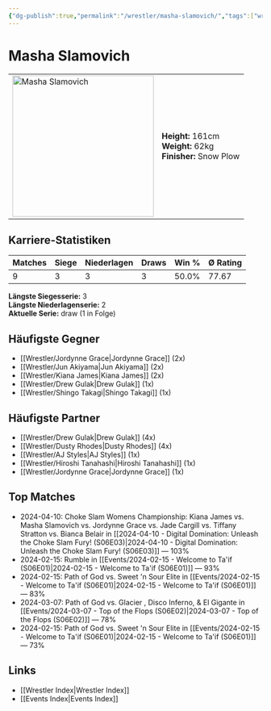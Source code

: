 ```yaml
---
{"dg-publish":true,"permalink":"/wrestler/masha-slamovich/","tags":["wrestler"],"noteIcon":"","created":"2025-08-11T09:33:20.103+02:00"}
---
```



# Masha Slamovich

<table>
<tr>
<td><img src="Masha Slamovich.png" width="280" alt="Masha Slamovich"></td>
<td>
<b>Height:</b> 161cm<br>
<b>Weight:</b> 62kg<br>
<b>Finisher:</b> Snow Plow<br>
</td>
</tr>
</table>

## Karriere-Statistiken

| Matches | Siege | Niederlagen | Draws | Win % | Ø Rating |
|---------|-------|-------------|-------|-------|-----------|
| 9 | 3 | 3 | 3 | 50.0% | 77.67 |

**Längste Siegesserie:** 3<br>**Längste Niederlagenserie:** 2<br>**Aktuelle Serie:** draw (1 in Folge)


## Häufigste Gegner
- [[Wrestler/Jordynne Grace\|Jordynne Grace]] (2x)
- [[Wrestler/Jun Akiyama\|Jun Akiyama]] (2x)
- [[Wrestler/Kiana James\|Kiana James]] (2x)
- [[Wrestler/Drew Gulak\|Drew Gulak]] (1x)
- [[Wrestler/Shingo Takagi\|Shingo Takagi]] (1x)

## Häufigste Partner
- [[Wrestler/Drew Gulak\|Drew Gulak]] (4x)
- [[Wrestler/Dusty Rhodes\|Dusty Rhodes]] (4x)
- [[Wrestler/AJ Styles\|AJ Styles]] (1x)
- [[Wrestler/Hiroshi Tanahashi\|Hiroshi Tanahashi]] (1x)
- [[Wrestler/Jordynne Grace\|Jordynne Grace]] (1x)

## Top Matches
- 2024-04-10: Choke Slam Womens Championship: Kiana James vs. Masha Slamovich vs. Jordynne Grace vs. Jade Cargill vs. Tiffany Stratton vs. Bianca Belair in [[2024-04-10 - Digital Domination: Unleash the Choke Slam Fury! (S06E03)\|2024-04-10 - Digital Domination: Unleash the Choke Slam Fury! (S06E03)]] — 103%
- 2024-02-15: Rumble in [[Events/2024-02-15 - Welcome to Ta'if (S06E01)\|2024-02-15 - Welcome to Ta'if (S06E01)]] — 93%
- 2024-02-15: Path of God vs. Sweet 'n Sour Elite in [[Events/2024-02-15 - Welcome to Ta'if (S06E01)\|2024-02-15 - Welcome to Ta'if (S06E01)]] — 83%
- 2024-03-07: Path of God vs. Glacier , Disco Inferno, & El Gigante in [[Events/2024-03-07 - Top of the Flops (S06E02)\|2024-03-07 - Top of the Flops (S06E02)]] — 78%
- 2024-02-15: Path of God vs. Sweet 'n Sour Elite in [[Events/2024-02-15 - Welcome to Ta'if (S06E01)\|2024-02-15 - Welcome to Ta'if (S06E01)]] — 73%

## Links
- [[Wrestler Index\|Wrestler Index]]
- [[Events Index\|Events Index]]
